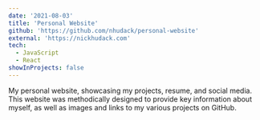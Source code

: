 ```yaml
---
date: '2021-08-03'
title: 'Personal Website'
github: 'https://github.com/nhudack/personal-website'
external: 'https://nickhudack.com'
tech:
  - JavaScript
  - React
showInProjects: false
---
```


My personal website, showcasing my projects, resume, and social media. This website was methodically designed to provide key information about myself, as well as images and links to my various projects on GitHub.
